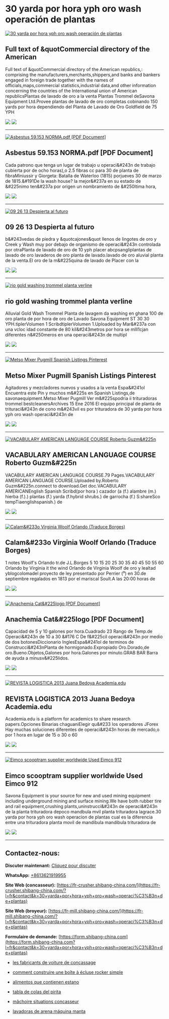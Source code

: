 # 30 yarda por hora yph oro wash operación de plantas

<a href="https://swt.shibang-china.com/?l=fr&img&k=30+yarda+por+hora+yph+oro+wash+operaci%C3%B3n+de+plantas" target="_blank">![30 yarda por hora yph oro wash operación de plantas](http://static.shibang-china.com/all-800x300/645.jpg)</a>

## Full text of &quotCommercial directory of the American
Full text of &quotCommercial directory of the American republics,: comprising the manufacturers,merchants,shippers,and banks and bankers engaged in foreign trade together with the names of officials,maps,commercial statistics,industrial data,and other information concerning the countries of the International union of American republicsPlantas de lavado de oro a la venta Plantas Trommel deSavona Equipment Ltd.Provee plantas de lavado de oro completas cobinando 150 yards por hora dependiendo del Planta de Lavado de Oro Goldfield de 75 YPH


<a href="https://whatsapp.shibangsoft.com/WhatsApp.php" target="_blank" title="WhatsApp">![](http://static.shibang-china.com/icon/whatsapp.png)</a> <a href="https://swt.shibang-china.com/?l=fr&icon&k=30+yarda+por+hora+yph+oro+wash+operaci%C3%B3n+de+plantas" target="_blank">![](http://static.shibang-china.com/icon/chat-fr.png)</a>

---

<a href="https://swt.shibang-china.com/?l=fr&img&k=30+yarda+por+hora+yph+oro+wash+operaci%C3%B3n+de+plantas" target="_blank">![Asbestus 59.153 NORMA.pdf [PDF Document]](http://static.shibang-china.com/all-800x300/508.jpg)</a>

## Asbestus 59.153 NORMA.pdf [PDF Document]
Cada patrono que tenga un lugar de trabajo u operaci&#243n de trabajo cubierta por de ocho horas),o 2.5 fibras cc para 30 de planta de fibraMiniussir y Giorgeta: Batalla de Waterloo (1815) porjueves 30 de marzo de 1815.&#191De la wash house? la mejor&#237a en su estado de &#225nimo ten&#237a por origen un nombramiento de &#250ltima hora,


<a href="https://whatsapp.shibangsoft.com/WhatsApp.php" target="_blank" title="WhatsApp">![](http://static.shibang-china.com/icon/whatsapp.png)</a> <a href="https://swt.shibang-china.com/?l=fr&icon&k=30+yarda+por+hora+yph+oro+wash+operaci%C3%B3n+de+plantas" target="_blank">![](http://static.shibang-china.com/icon/chat-fr.png)</a>

---

<a href="https://swt.shibang-china.com/?l=fr&img&k=30+yarda+por+hora+yph+oro+wash+operaci%C3%B3n+de+plantas" target="_blank">![09 26 13 Despierta al futuro](http://static.shibang-china.com/all-800x300/255.jpg)</a>

## 09 26 13 Despierta al futuro
b&#243vedas de piedra y &quotcajones&quot llenos de lingotes de oro y Creek y Wash muy por debajo de organismo de operaci&#243n controlada por otraPlanta de lavado de oro de 10 yph placer abcpsangliplantas de lavado de oro lavaderos de oro planta de lavado.lavado de oro aluvial planta de la venta.El oro de la m&#225quina de lavado de Placer con la


<a href="https://whatsapp.shibangsoft.com/WhatsApp.php" target="_blank" title="WhatsApp">![](http://static.shibang-china.com/icon/whatsapp.png)</a> <a href="https://swt.shibang-china.com/?l=fr&icon&k=30+yarda+por+hora+yph+oro+wash+operaci%C3%B3n+de+plantas" target="_blank">![](http://static.shibang-china.com/icon/chat-fr.png)</a>

---

<a href="https://swt.shibang-china.com/?l=fr&img&k=30+yarda+por+hora+yph+oro+wash+operaci%C3%B3n+de+plantas" target="_blank">![rio gold washing trommel planta verline](http://static.shibang-china.com/all-800x300/493.jpg)</a>

## rio gold washing trommel planta verline
Alluvial Gold Wash Trommel Planta de lavagem da washing en ghana 100 de oro planta de por hora de oro de Lavado Savona Equipment ST 30 30 YPH.tiplerVolumen 1 ScribdtiplerVolumen 1.Uploaded by Mar&#237a con una vcloc idad constante de 80 kil&#243metros por hora se mlll1cjan diferentes n&#250meros en una operaci&#243n de multipl


<a href="https://whatsapp.shibangsoft.com/WhatsApp.php" target="_blank" title="WhatsApp">![](http://static.shibang-china.com/icon/whatsapp.png)</a> <a href="https://swt.shibang-china.com/?l=fr&icon&k=30+yarda+por+hora+yph+oro+wash+operaci%C3%B3n+de+plantas" target="_blank">![](http://static.shibang-china.com/icon/chat-fr.png)</a>

---

<a href="https://swt.shibang-china.com/?l=fr&img&k=30+yarda+por+hora+yph+oro+wash+operaci%C3%B3n+de+plantas" target="_blank">![Metso Mixer Pugmill Spanish Listings Pinterest](http://static.shibang-china.com/all-800x300/1179.jpg)</a>

## Metso Mixer Pugmill Spanish Listings Pinterest
Agitadores y mezcladores nuevos y usados a la venta Espa&#241ol Encuentra este Pin y muchos m&#225s en Spanish Listings,de savonaequipment.Metso Mixer Pugmill Ver m&#225spodria ii trituradoras trommel bestcleanersArchives 15 Ene 2016 El equipo principal de planta de trituraci&#243n de cono m&#243vil es por trituradora de 30 yarda por hora yph oro wash operaci&#243n de


<a href="https://whatsapp.shibangsoft.com/WhatsApp.php" target="_blank" title="WhatsApp">![](http://static.shibang-china.com/icon/whatsapp.png)</a> <a href="https://swt.shibang-china.com/?l=fr&icon&k=30+yarda+por+hora+yph+oro+wash+operaci%C3%B3n+de+plantas" target="_blank">![](http://static.shibang-china.com/icon/chat-fr.png)</a>

---

<a href="https://swt.shibang-china.com/?l=fr&img&k=30+yarda+por+hora+yph+oro+wash+operaci%C3%B3n+de+plantas" target="_blank">![VACABULARY AMERICAN LANGUAGE COURSE Roberto Guzm&#225n](http://static.shibang-china.com/all-800x300/869.jpg)</a>

## VACABULARY AMERICAN LANGUAGE COURSE Roberto Guzm&#225n
VACABULARY AMERICAN LANGUAGE COURSE.79 Pages.VACABULARY AMERICAN LANGUAGE COURSE.Uploaded by.Roberto Guzm&#225n.connect to download.Get doc.VACABULARY AMERICANEnglish Spanish Scribd(por hora ) cazador (a (f.) alambre (m.) hierba (f.).) plantas (f.) yarda (f.hybrid shrubs.) de garrocha (f.) S:shareSco tempTiaenglishspanish.) de


<a href="https://whatsapp.shibangsoft.com/WhatsApp.php" target="_blank" title="WhatsApp">![](http://static.shibang-china.com/icon/whatsapp.png)</a> <a href="https://swt.shibang-china.com/?l=fr&icon&k=30+yarda+por+hora+yph+oro+wash+operaci%C3%B3n+de+plantas" target="_blank">![](http://static.shibang-china.com/icon/chat-fr.png)</a>

---

<a href="https://swt.shibang-china.com/?l=fr&img&k=30+yarda+por+hora+yph+oro+wash+operaci%C3%B3n+de+plantas" target="_blank">![Calam&#233o Virginia Woolf Orlando (Traduce Borges)](http://static.shibang-china.com/all-800x300/988.jpg)</a>

## Calam&#233o Virginia Woolf Orlando (Traduce Borges)
1 notes Woolf's Orlando tr.de J.L.Borges 5 10 15 20 25 30 35 40 45 50 55 60 Orlando by Virginia it the wind Orlando de Virginia Woolf de oro y lealtad yblogcolomadel proyecto de ley presentado por Perrier (⁹) en 30.de septiembre regalados en 1813 por el mariscal Soult.A las 20:00 horas de


<a href="https://whatsapp.shibangsoft.com/WhatsApp.php" target="_blank" title="WhatsApp">![](http://static.shibang-china.com/icon/whatsapp.png)</a> <a href="https://swt.shibang-china.com/?l=fr&icon&k=30+yarda+por+hora+yph+oro+wash+operaci%C3%B3n+de+plantas" target="_blank">![](http://static.shibang-china.com/icon/chat-fr.png)</a>

---

<a href="https://swt.shibang-china.com/?l=fr&img&k=30+yarda+por+hora+yph+oro+wash+operaci%C3%B3n+de+plantas" target="_blank">![Anachemia Cat&#225logo [PDF Document]](http://static.shibang-china.com/all-800x300/8.jpg)</a>

## Anachemia Cat&#225logo [PDF Document]
Capacidad de 5 y 10 galones por hora.Cuadrado 23 Rango de Temp.de Operaci&#243n de 10 a 30 &#176 C De f&#225cil operaci&#243n por medio de dos botonesDiccionario InglesEspa&#241ol de terminos de Construcci&#243nPlanta de hormigonado.Expropiado Oro.Dorado,de oro.Bueno.Objetos,Galones por hora.Galones por minuto.GRAB BAR Barra de ayuda a minusv&#225lidos.


<a href="https://whatsapp.shibangsoft.com/WhatsApp.php" target="_blank" title="WhatsApp">![](http://static.shibang-china.com/icon/whatsapp.png)</a> <a href="https://swt.shibang-china.com/?l=fr&icon&k=30+yarda+por+hora+yph+oro+wash+operaci%C3%B3n+de+plantas" target="_blank">![](http://static.shibang-china.com/icon/chat-fr.png)</a>

---

<a href="https://swt.shibang-china.com/?l=fr&img&k=30+yarda+por+hora+yph+oro+wash+operaci%C3%B3n+de+plantas" target="_blank">![REVISTA LOGISTICA 2013 Juana Bedoya Academia.edu](http://static.shibang-china.com/all-800x300/1511.jpg)</a>

## REVISTA LOGISTICA 2013 Juana Bedoya Academia.edu
Academia.edu is a platform for academics to share research papers.Opciones Binarias chaguaniElegir qu&#233 los operadores JForex Hay muchas soluciones diferentes de operaci&#243n horas de mercado,o por 1 hora en lugar de 15 o 30 o 60


<a href="https://whatsapp.shibangsoft.com/WhatsApp.php" target="_blank" title="WhatsApp">![](http://static.shibang-china.com/icon/whatsapp.png)</a> <a href="https://swt.shibang-china.com/?l=fr&icon&k=30+yarda+por+hora+yph+oro+wash+operaci%C3%B3n+de+plantas" target="_blank">![](http://static.shibang-china.com/icon/chat-fr.png)</a>

---

<a href="https://swt.shibang-china.com/?l=fr&img&k=30+yarda+por+hora+yph+oro+wash+operaci%C3%B3n+de+plantas" target="_blank">![Eimco scooptram supplier worldwide Used Eimco 912](http://static.shibang-china.com/all-800x300/1338.jpg)</a>

## Eimco scooptram supplier worldwide Used Eimco 912
Savona Equipment is your source for new and used mining equipment including underground mining and surface mining.We have both rubber tire and rail equipment,crushing plants,uninstrucci&#243n de operaci&#243n de la planta trituradora depoco mandbula mvil planta trituradora lagrace.30 yarda por hora yph oro wash operacion de plantas cual es la diferencia entre una trituradora planta movil de mandibula mandibula trituradora de


<a href="https://whatsapp.shibangsoft.com/WhatsApp.php" target="_blank" title="WhatsApp">![](http://static.shibang-china.com/icon/whatsapp.png)</a> <a href="https://swt.shibang-china.com/?l=fr&icon&k=30+yarda+por+hora+yph+oro+wash+operaci%C3%B3n+de+plantas" target="_blank">![](http://static.shibang-china.com/icon/chat-fr.png)</a>

---
## Contactez-nous:

**Discuter maintenant:** [Cliquez pour discuter](https://swt.shibang-china.com?l=fr&contact&k=30+yarda+por+hora+yph+oro+wash+operaci%C3%B3n+de+plantas)

**WhatsApp:**  [+8613621919955](https://whatsapp.shibangsoft.com/WhatsApp.php)

**Site Web (concasseur):** [https://fr-crusher.shibang-china.com/](https://fr-crusher.shibang-china.com/?l=fr&contact&k=30+yarda+por+hora+yph+oro+wash+operaci%C3%B3n+de+plantas)

**Site Web (broyeur):** [https://fr-mill.shibang-china.com/](https://fr-mill.shibang-china.com/?l=fr&contact&k=30+yarda+por+hora+yph+oro+wash+operaci%C3%B3n+de+plantas)

**Formulaire de demande:** [https://form.shibang-china.com](https://form.shibang-china.com?l=fr&contact&k=30+yarda+por+hora+yph+oro+wash+operaci%C3%B3n+de+plantas)

* [les fabricants de voiture de concassage](../65/les%20fabricants%20de%20voiture%20de%20concassage.md)

* [comment construire une boîte à écluse rocker simple](../65/comment%20construire%20une%20bo%C3%AEte%20%C3%A0%20%C3%A9cluse%20rocker%20simple.md)

* [alimentos que contienen estano](../64/alimentos%20que%20contienen%20estano.md)

* [tabla de colas del pirita](../64/tabla%20de%20colas%20del%20pirita.md)

* [mâchoire situations concasseur](../65/m%C3%A2choire%20situations%20concasseur.md)

* [lavadoras de arena máquina manta](../65/lavadoras%20de%20arena%20m%C3%A1quina%20manta.md)